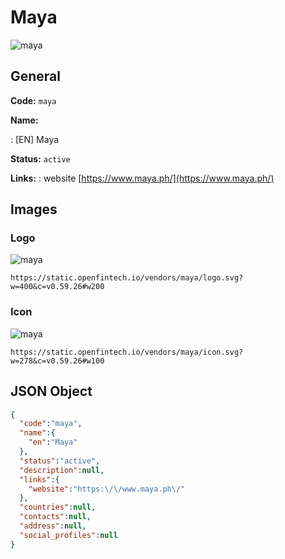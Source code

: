 
# Maya 
![maya](https://static.openfintech.io/vendors/maya/logo.svg?w=400&c=v0.59.26#w200)  

## General 
 
**Code:** `maya` 
 
**Name:** 
 
:	[EN] Maya 
 
**Status:** `active` 
 
**Links:** 
: website [https://www.maya.ph/](https://www.maya.ph/) 
 

## Images 

### Logo 
 
![maya](https://static.openfintech.io/vendors/maya/logo.svg?w=400&c=v0.59.26#w200)  

```
https://static.openfintech.io/vendors/maya/logo.svg?w=400&c=v0.59.26#w200
```  

### Icon 
 
![maya](https://static.openfintech.io/vendors/maya/icon.svg?w=278&c=v0.59.26#w100)  

```
https://static.openfintech.io/vendors/maya/icon.svg?w=278&c=v0.59.26#w100
```  

## JSON Object 

```json
{
  "code":"maya",
  "name":{
    "en":"Maya"
  },
  "status":"active",
  "description":null,
  "links":{
    "website":"https:\/\/www.maya.ph\/"
  },
  "countries":null,
  "contacts":null,
  "address":null,
  "social_profiles":null
}
```  
